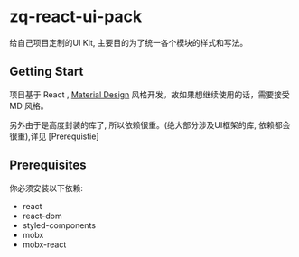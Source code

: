 # zq-react-ui-pack

给自己项目定制的UI Kit, 主要目的为了统一各个模块的样式和写法。

## Getting Start

项目基于 React , [Material Design](https://material.io/design/material-theming/) 风格开发。故如果想继续使用的话，需要接受 MD 风格。

另外由于是高度封装的库了, 所以依赖很重。(绝大部分涉及UI框架的库, 依赖都会很重),详见 [Prerequistie]

## Prerequisites

你必须安装以下依赖:

- react
- react-dom
- styled-components
- mobx
- mobx-react

<!--stackedit_data:
eyJoaXN0b3J5IjpbLTUwODk1OTQ0NCwtMTY2NTc1NTUzMF19
-->
